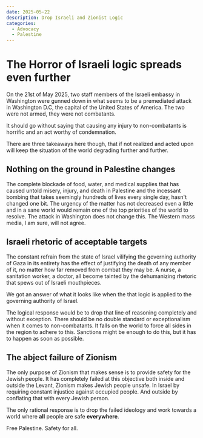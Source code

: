 ```yaml
---
date: 2025-05-22
description: Drop Israeli and Zionist Logic
categories:
  - Advocacy
  - Palestine
---
```


# The Horror of Israeli logic spreads even further

On the 21st of May 2025, two staff members of the Israeli embassy in Washington were gunned down in what seems to be a premediated attack in Washington D.C, the capital of the United States of America. The two were not armed, they were not combatants.

It should go without saying that causing any injury to non-combatants is horrific and an act worthy of condemnation.

There are three takeaways here though, that if not realized and acted upon will keep the situation of the world degrading further and further.

<!-- more -->

## Nothing on the ground in Palestine changes

The complete blockade of food, water, and medical supplies that has caused untold misery, injury, and death in Palestine and the incessant bombing that takes seemingly hundreds of lives every single day, hasn't changed one bit. The urgency of the matter has not decreased even a little and in a sane world would remain one of the top priorities of the world to resolve. The attack in Washington does not change this. The Western mass media, I am sure, will not agree.

## Israeli rhetoric of acceptable targets

The constant refrain from the state of Israel vilifying the governing authority of Gaza in its entirety has the effect of justifying the death of any member of it, no matter how far removed from combat they may be. A nurse, a sanitation worker, a doctor, all become tainted by the dehumanizing rhetoric that spews out of Israeli mouthpieces.

We got an answer of what it looks like when the that logic is applied to the governing authority of Israel.

The logical response would be to drop that line of reasoning completely and without exception. There should be no double standard or exceptionalism when it comes to non-combatants. It falls on the world to force all sides in the region to adhere to this. Sanctions might be enough to do this, but it has to happen as soon as possible.

## The abject failure of Zionism

The only purpose of Zionism that makes sense is to provide safety for the Jewish people. It has completely failed at this objective both inside and outside the Levant, Zionism makes Jewish people unsafe. In Israel by requiring constant injustice against occupied people. And outside by conflating that with every Jewish person.

The only rational response is to drop the failed ideology and work towards a world where **all** people are safe **everywhere**.

Free Palestine. Safety for all.
